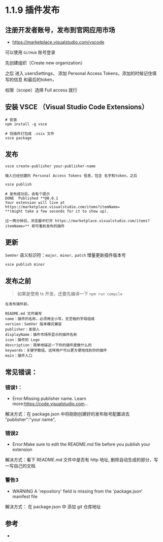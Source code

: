 # 1.1.9 插件发布

## 注册开发者账号，发布到官网应用市场

- https://marketplace.visualstudio.com/vscode

可以使用 `GitHub` 账号登录

先创建组织（Create new organization）

之后 进入 usersSettings， 添加 Personal Access Tokens，添加的时候记住填写的信息 和最后的token，

权限（scope）选择 Full access 就行

## 安装 VSCE （Visual Studio Code Extensions）

```
# 安装
npm install -g vsce

# 将插件打包成 .vsix 文件
vsce package
```

## 发布

```
vsce create-publisher your-publisher-name

输入已经创建的 Personal Access Tokens 信息，包含 名字和token，之后

vsce publish

# 发布成功后，会有个提示
DONE  Published **@0.0.1
Your extension will live at https://marketplace.visualstudio.com/items?itemName=
**(might take a few seconds for it to show up).

过一两分钟后，浏览器中打开 https://marketplace.visualstudio.com/items?itemName=** 即可看到发布的插件
```

## 更新

`SemVer` 语义标识符：`major，minor，patch` 增量更新插件版本号

```
vsce publish minor
```

## 发布之前

>如果是使用 ts 开发，还要先编译一下 `npm run compile`

```
在发布插件前，

README.md 文件编写
name：插件的名称，必须用全小写，无空格的字母组成
version：SemVer 版本模式兼容
publisher：发部人
displayName：插件市场所显示的插件名称
icon：插件的 Logo
description：简单地描述一下你的插件是做什么的
keywords：关键字数组，这样用户可以更方便地找到你的插件
main：插件入口
```


## 常见错误：

### 错误1：

- Error:Missing publisher name. Learn more:https://code.visualstudio.com...

解决方式：在 package.json 中将刚刚创建好的发布账号配置进去 "publisher":"your name",


### 错误2
- Error:Make sure to edit the README.md file before you publish your extension

解决方式：看下 README.md 文件中是否有 http 地址, 删除自动生成的部分，写一写自己的文档

### 警告3
-  WARNING  A 'repository' field is missing from the 'package.json' manifest file

解决方式： 在 package.json 中 添加 git 仓库地址

## 参考
- []()
